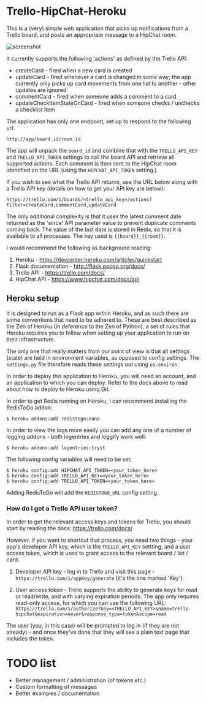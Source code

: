 # Trello-HipChat-Heroku

This is a (very) simple web application that picks up notifications from a 
Trello board, and posts an appropriate message to a HipChat room.

![screenshot](https://dl.dropbox.com/u/3850912/trello-hipchat-screenshot.png)

It currently supports the following 'actions' as defined by the Trello API:

* createCard - fired when a new card is created
* updateCard - fired whenever a card is changed in some way; the app currently
only picks up card movements from one list to another - other updates are
ignored
* commentCard - fired when someone adds a comment to a card
* updateCheckItemStateOnCard - fired when someone checks / unchecks a checklist item

The application has only one endpoint, set up to respond to the following url:

    http://app/board_id/room_id

The app will unpack the `board_id` and combine that with the `TRELLO_API_KEY`
and `TRELLO_API_TOKEN` settings to call the board API and retrieve all 
supported actions. Each comment is then sent to the HipChat room identified
on the URL (using the `HIPCHAT_API_TOKEN` setting.)

If you wish to see what the Trello API returns, use the URL below along with a
Trello API key (details on how to get your API key are below):

    https://trello.com/1/boards/<trello_api_key>/actions?filter=createCard,commentCard,updateCard

The only additional complexity is that it uses the latest comment date returned
as the 'since' API parameter value to prevent duplicate comments coming back.
The value of the last date is stored in Redis, so that it is available to all
processes. The key used is `{{board}}_{{room}}`.

I would recommend the following as background reading:

1. Heroku - https://devcenter.heroku.com/articles/quickstart
2. Flask documentation - http://flask.pocoo.org/docs/
3. Trello API - https://trello.com/docs/
4. HipChat API - https://www.hipchat.com/docs/api

## Heroku setup

It is designed to run as a Flask app within Heroku, and as such there are some
conventions that need to be adhered to. These are best described as the Zen of 
Heroku (in deference to the Zen of Python), a set of rules that Heroku requires
you to follow when setting up your application to run on their infrastructure.

The only one that really matters from our point of view is that all settings
(state) are held in environment variables, as opposed to config settings. The
`settings.py` file therefore reads these settings out using `os.environ`.

In order to deploy this application to Heroku, you will need an account, and an
application to which you can deploy. Refer to the docs above to read about how
to deploy to Heroku using Git.

In order to get Redis running on Heroku, I can recommend installing the
RedisToGo addon:

    $ heroku addons:add redistogo:nano

In order to view the logs more easily you can add any one of a number of logging
addons - both logentries and loggify work well:

    $ heroku addons:add logentries:tryit

The following config variables will need to be set:

    $ heroku config:add HIPCHAT_API_TOKEN=<your_token_here>
    $ heroku config:add TRELLO_API_KEY=<your_token_here>
    $ heroku config:add TRELLO_API_TOKEN=<your_token_here>

Adding RedisToGo will add the `REDISTOGO_URL` config setting.

### How do I get a Trello API user token?

In order to get the relevant access keys and tokens for Trello, you should start
by reading the docs: https://trello.com/docs/

However, if you want to shortcut that process, you need two things - your app's
developer API key, which is the `TRELLO_API_KEY` settting, and a user access
token, which is used to grant access to the relevant board / list / card. 

1. Developer API key - log in to Trello and visit this page - 
`https://trello.com/1/appKey/generate` (it's the one marked 'Key')

2. User access token - Trello supports the ability to generate keys for read or
read/write, and with varying expiration periods. The app only requires read-only
access, for which you can use the following URL: 
`https://trello.com/1/authorize?key=<TRELLO_API_KEY>&name=trello-hipchat&expiration=never&response_type=token&scope=read`

The user (you, in this case) will be prompted to log in (if they are not
already) - and once they've done that they will see a plain text page that
includes the token. 

# TODO list

* Better management / administration (of tokens etc.)
* Custom formatting of messages
* Better examples / documentation
